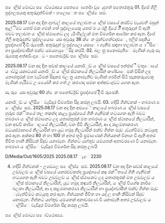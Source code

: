 ප ොලිස් මොධ්‍ය ප ොට්ඨොසය පෙත ෙොර්තො වූ ෙැදගත් පතොරතුරු 01. දිපේ ගිලී පුද්ගලපයකු අතුරුදන්වීමක් - හලොෙත ප ොලිස් ෙසම.

2025.08.17 වන අද දින දහවල් කාලයේ හලාවත ය ාලිස් වසයේ කරවිට වැයවහි මසුන් ඇල්ීමට යතප් මක ගමන් ගත් පුද්ගලයෙකු යතප් ම ය රළී දියේ ගිී අතුරුදන් වී ඇති බවට හලාවත ය ාලිස් ස්ථානෙට ලද ැමිණිල්ලක් මත විමර්ශන ආරේභ කර ඇත. දිපේ ගිලී අතුරුදන්ව පුද්ගලයො ෙයස අවුරුදු 38 ක් ෙන මුන්වගන්වදළුෙ, ඉලිප් පදනිය ප්‍රපද්ශපේ දිිංචි රුපෙකි. අතුරුදන් වූ පුද්ගලො යසාො ගැනීම සඳහා හලාවත ය ාීසිෙ හා ප්‍රයද්ශවාසීන් එක්ව යමයහයුේ සිදු කරයි. 02. බල ත්‍ර පනොමැතිෙ මැණික් ගැරූ සැ රුපෙකු අත්අඩිංගුෙට - පනොර්වුඩ් ප ොලිස් ෙසම.

2025.08.17 වන අද දින සවස් කාලයේ යනාර්ුඩ් ය ාලිස් වසයේ ඉන්ජස්ී වතුොයේ ය ාට්ට්‍ර යකාටයස් යනාර්ුඩ් ය ාලිස් ස්ථානයේ නිලධාරීන් කණ්ඩාෙමක් විසින් ලද යතාරතුරක් මත වැටීමක් සිදුකර බල ත්‍ර යනාමැතිව මැණික් ගරමින් සිටි සැකකරුයවකු මැණික් ගැරීමට උ යෙෝගී කර ගත් උ කරණද සමඟ අත්අඩංගුවට යගන ඇත.

සැ රු ෙයස අවුරුදු 60 ක් ෙන පනෝර්වුඩ් ප්‍රපද්ශපේ දිිංචි රුපෙකි.

යනාර්ුඩ් ය ාලිසිෙ වැඩිදුර විමර්ශන සිදු කරනු ලබයි. 03. හදිසි ගින්වනක් - හබරණ ප ොලිස් ෙසම. 2025.08.17 වන අද දින අළුෙේ කාලයේ හබරණ ය ාලිස් වසයේ හුරුළු රක්ිතයේ තල තකන්ද කැලෑ ප්‍රයද්ශයේ ගිනි ගැනීමක් හටයගන ඇති බවට හබරණ ය ාලිස් ස්ථානෙට ලද යතාරතුරක් මත හබරණ ය ාලිස් ස්ථානයේ නිලධාරීන්, වන අඩවි කාර්ොලයේ නිලධාරීන්, වන ජීවී නිලධාරීන්, ආ දා කළමනාකරණ මධයස්ථානයේ නිලධාරීන් හා යුධ හමුදා නිලධාරීන් එක්ව ගින්න මැඩ ැවැත්වීමට කටයුතු කර ඇත. අක්කර 80 ත් හා 100 ත් අතර භූමි ප්‍රමාණෙක් ගින්යනන් විනාශ වී ඇති අතර ජීවිත හානි කිසිවක් සිදුව යනාමැත. ගින්නට යහ්තුව යමයතක් අනාවරණෙ වී යනාමැත. හබරණ ය ාලිසිෙ වැඩිදුර විමර්ශන සිදු කරනු ලබයි

D/Media/Out/1605/2025 2025.08.17 ැෙ 2230

04. හදිසි ගින්වනක් - උඩෙලෙ ප ොලිස් ෙසම. 2025.08.17 වන අද දින සවස් කාලයේ උඩවලව ය ාලිස් වසයේ යනරළුවකන්ද ප්‍රයද්ශයේ කඳු රක්ිතයේ ගිනි ගැනීමක් හටයගන ඇති බවට උඩවලව ය ාලිස් ස්ථානෙට ලද යතාරතුරක් මත උඩවලව ය ාලිස් ස්ථානයේ නිලධාරීන්, යුධ හමුදා කඳුයර් නිලධාරීන්, ය ාලිස් වියශ්ෂ කාර්ෙ බලකා නිලධාරීන්, ආ දා කළමනාකරණ නිලධාරීන් හා ප්‍රයද්ශවාසීන් එක්ව ගින්න මැඩ ැවැත්වීමට කටයුතු කර ඇත. ගින්යනන් ජීවිත හා යද් ල හානි කිසිවක් සිදුව යනාමැත. ගින්නට යහ්තුව යමයතක් අනාවරණෙ වී යනාමැති අතර උඩවලව ය ාලිසිෙ වැඩිදුර විමර්ශන සිදු කරනු ලබයි.

ප ොලිස් මොධ්‍ය ප ොට්ඨොසය.
